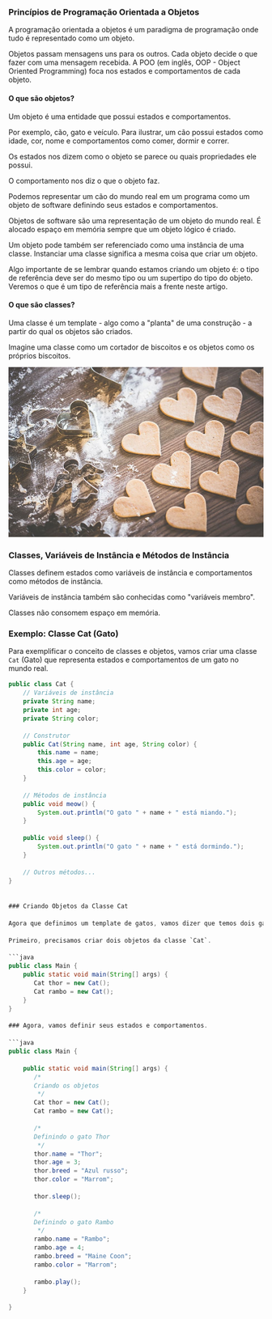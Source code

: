 ### Princípios de Programação Orientada a Objetos

A programação orientada a objetos é um paradigma de programação onde tudo é representado como um objeto.

Objetos passam mensagens uns para os outros. Cada objeto decide o que fazer com uma mensagem recebida. A POO (em inglês, OOP - Object Oriented Programming) foca nos estados e comportamentos de cada objeto.

#### O que são objetos?

Um objeto é uma entidade que possui estados e comportamentos.

Por exemplo, cão, gato e veículo. Para ilustrar, um cão possui estados como idade, cor, nome e comportamentos como comer, dormir e correr.

Os estados nos dizem como o objeto se parece ou quais propriedades ele possui.

O comportamento nos diz o que o objeto faz.

Podemos representar um cão do mundo real em um programa como um objeto de software definindo seus estados e comportamentos.

Objetos de software são uma representação de um objeto do mundo real. É alocado espaço em memória sempre que um objeto lógico é criado.

Um objeto pode também ser referenciado como uma instância de uma classe. Instanciar uma classe significa a mesma coisa que criar um objeto.

Algo importante de se lembrar quando estamos criando um objeto é: o tipo de referência deve ser do mesmo tipo ou um supertipo do tipo do objeto. Veremos o que é um tipo de referência mais a frente neste artigo.

#### O que são classes?

Uma classe é um template - algo como a "planta" de uma construção - a partir do qual os objetos são criados.

Imagine uma classe como um cortador de biscoitos e os objetos como os próprios biscoitos.


![alt text](image.png)

### Classes, Variáveis de Instância e Métodos de Instância

Classes definem estados como variáveis de instância e comportamentos como métodos de instância.

Variáveis de instância também são conhecidas como "variáveis membro".

Classes não consomem espaço em memória.

### Exemplo: Classe Cat (Gato)

Para exemplificar o conceito de classes e objetos, vamos criar uma classe `Cat` (Gato) que representa estados e comportamentos de um gato no mundo real.

```java
public class Cat {
    // Variáveis de instância
    private String name;
    private int age;
    private String color;

    // Construtor
    public Cat(String name, int age, String color) {
        this.name = name;
        this.age = age;
        this.color = color;
    }

    // Métodos de instância
    public void meow() {
        System.out.println("O gato " + name + " está miando.");
    }

    public void sleep() {
        System.out.println("O gato " + name + " está dormindo.");
    }

    // Outros métodos...
}


### Criando Objetos da Classe Cat

Agora que definimos um template de gatos, vamos dizer que temos dois gatos, chamados Thor e Rambo. Como podemos defini-los em nossos programas?

Primeiro, precisamos criar dois objetos da classe `Cat`.

```java
public class Main {
    public static void main(String[] args) {
       Cat thor = new Cat();
       Cat rambo = new Cat();
    }
}

### Agora, vamos definir seus estados e comportamentos.

```java
public class Main {

    public static void main(String[] args) {
       /*
       Criando os objetos
        */
       Cat thor = new Cat();
       Cat rambo = new Cat();

       /*
       Definindo o gato Thor
        */
       thor.name = "Thor";
       thor.age = 3;
       thor.breed = "Azul russo";
       thor.color = "Marrom";

       thor.sleep();

       /*
       Definindo o gato Rambo
        */
       rambo.name = "Rambo";
       rambo.age = 4;
       rambo.breed = "Maine Coon";
       rambo.color = "Marrom";

       rambo.play();
    }

}


